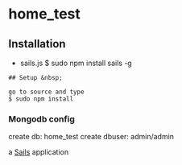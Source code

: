 # home_test
## Installation &nbsp;
* sails.js
$ sudo npm install sails -g
```
## Setup &nbsp;

go to source and type
$ sudo npm install
```
### Mongodb config
create db: home_test
create dbuser: admin/admin

a [Sails](http://sailsjs.org) application

